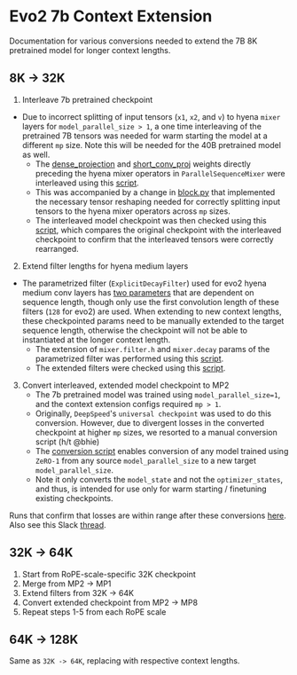 # Evo2 7b Context Extension

Documentation for various conversions needed to extend the 7B 8K pretrained model for longer context lengths.

## 8K -> 32K
1. Interleave 7b pretrained checkpoint
- Due to incorrect splitting of input tensors (`x1`, `x2`, and `v`) to hyena `mixer` layers for `model_parallel_size > 1`, a one time interleaving of the pretrained 7B tensors was needed for warm starting the model at a different `mp` size.  Note this will be needed for the 40B pretrained model as well. 
    - The [dense_projection](https://github.com/Zymrael/savanna/blob/137d34b50ad2015070906ca9f5412db083b7da6a/savanna/model/block.py#L586-L590) and [short_conv_proj](https://github.com/Zymrael/savanna/blob/137d34b50ad2015070906ca9f5412db083b7da6a/savanna/model/block.py#L595) weights directly preceding the hyena mixer operators in `ParallelSequenceMixer` were interleaved using this [script](https://github.com/Zymrael/savanna/blob/jeromeku/7b-context-ext/tools/7b_context_extension/conversion/interleave_model_states.py).
    - This was accompanied by a change in [block.py](https://github.com/Zymrael/savanna/blob/137d34b50ad2015070906ca9f5412db083b7da6a/savanna/model/block.py#L610-L613) that implemented the necessary tensor reshaping needed for correctly splitting input tensors to the hyena mixer operators across `mp` sizes.
    - The interleaved model checkpoint was then checked using this [script](https://github.com/Zymrael/savanna/blob/jeromeku/7b-context-ext/tools/7b_context_extension/checks/check_interleaved_model_states.py), which compares the original checkpoint with the interleaved checkpoint to confirm that the interleaved tensors were correctly rearranged.

2. Extend filter lengths for hyena medium layers
- The parametrized filter (`ExplicitDecayFilter`) used for evo2 hyena medium conv layers has [two parameters](https://github.com/Zymrael/savanna/blob/137d34b50ad2015070906ca9f5412db083b7da6a/savanna/model/operators/hyena/parametrization/explicit_filter.py#L27-L49) that are dependent on sequence length, though only use the first convolution length of these filters (`128` for evo2) are used.  When extending to new context lengths, these checkpointed params need to be manually extended to the target sequence length, otherwise the checkpoint will not be able to instantiated at the longer context length. 
    - The extension of `mixer.filter.h` and `mixer.decay` params of the parametrized filter was performed using this [script](https://github.com/Zymrael/savanna/blob/jeromeku/7b-context-ext/tools/7b_context_extension/conversion/extend_filter.py).
    - The extended filters were checked using this [script](https://github.com/Zymrael/savanna/blob/jeromeku/7b-context-ext/tools/7b_context_extension/checks/check_filter_lens.py).

3. Convert interleaved, extended model checkpoint to MP2
    - The 7b pretrained model was trained using `model_parallel_size=1`, and the context extension configs required `mp > 1`.  
    - Originally, `DeepSpeed`'s `universal checkpoint` was used to do this conversion.  However, due to divergent losses in the converted checkpoint at higher `mp` sizes, we resorted to a manual conversion script (h/t @bhie)
    - The [conversion script](https://github.com/Zymrael/savanna/blob/jeromeku/7b-context-ext/tools/7b_context_extension/conversion/convert_checkpoint_model_parallel_evo2.py) enables conversion of any model trained using `ZeRO-1` from any source `model_parallel_size` to a new target `model_parallel_size`. 
    - Note it only converts the `model_state` and not the `optimizer_states`, and thus, is intended for use only for warm starting / finetuning existing checkpoints.

Runs that confirm that losses are within range after these conversions [here](https://api.wandb.ai/links/hyena/30n4ejvs).  Also see this Slack [thread](https://hsu-laboratory.slack.com/archives/C07EZHB8W64/p1731181298611229?thread_ts=1731006753.001399&cid=C07EZHB8W64).

## 32K -> 64K
1. Start from RoPE-scale-specific 32K checkpoint
2. Merge from MP2 -> MP1
3. Extend filters from 32K -> 64K
4. Convert extended checkpoint from MP2 -> MP8
5. Repeat steps 1-5 from each RoPE scale 

## 64K -> 128K
Same as `32K -> 64K`, replacing with respective context lengths.